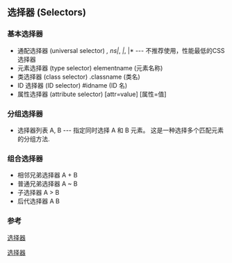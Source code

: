 ## 选择器 (Selectors)

### 基本选择器

* 通配选择器 (universal selector) *, ns|*, *|*, |*   --- 不推荐使用，性能最低的CSS选择器
* 元素选择器 (type selector) elementname (元素名称)
* 类选择器 (class selector) .classname (类名)
* ID 选择器 (ID selector) #idname (ID 名)
* 属性选择器 (attribute selector) [attr=value] [属性=值]

### 分组选择器

*  选择器列表 A, B  --- 指定同时选择 A 和 B 元素。 这是一种选择多个匹配元素的分组方法.


### 组合选择器

* 相邻兄弟选择器 A + B 
* 普通兄弟选择器 A ~ B 
* 子选择器 A > B
* 后代选择器 A B


### 参考

[选择器](https://www.w3school.com.cn/css/css_selectors.asp)

[选择器](https://developer.mozilla.org/zh-CN/docs/Web/CSS/Reference#%E9%80%89%E6%8B%A9%E5%99%A8)
